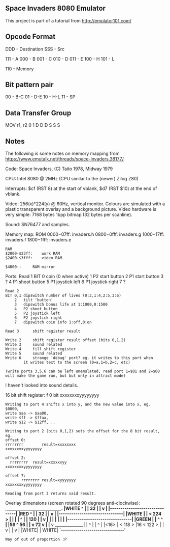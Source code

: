 Space Invaders 8080 Emulator
----------------------------
This project is part of a tutorial from http://emulator101.com/




Opcode Format
-------------

DDD - Destination
SSS - Src

111  -  A
000  -  B
001  -  C
010  -  D
011  -  E
100  -  H
101  -  L

110  - Memory


Bit pattern pair
----------------

00  -  B-C
01  -  D-E
10  -  H-L
11  -  SP


Data Transfer Group
--------------------


MOV r1, r2
0 1 D D D S S S


Notes
-----
The following is some notes on memory mapping from https://www.emutalk.net/threads/space-invaders.38177/

Code:
Space Invaders, (C) Taito 1978, Midway 1979

CPU: Intel 8080 @ 2MHz (CPU similar to the (newer) Zilog Z80)

Interrupts: $cf (RST 8) at the start of vblank, $d7 (RST $10) at the end of vblank.

Video: 256(x)*224(y) @ 60Hz, vertical monitor. Colours are simulated with a
plastic transparent overlay and a background picture.
Video hardware is very simple: 7168 bytes 1bpp bitmap (32 bytes per scanline).

Sound: SN76477 and samples.

Memory map:
	ROM
	$0000-$07ff:	invaders.h
	$0800-$0fff:	invaders.g
	$1000-$17ff:	invaders.f
	$1800-$1fff:	invaders.e
	
	RAM
	$2000-$23ff:	work RAM
	$2400-$3fff:	video RAM
	
	$4000-:		RAM mirror

Ports:
	Read 1
	BIT	0	coin (0 when active)
		1	P2 start button
		2	P1 start button
		3	?
		4	P1 shoot button
		5	P1 joystick left
		6	P1 joystick right
		7	?
	
	Read 2
	BIT	0,1	dipswitch number of lives (0:3,1:4,2:5,3:6)
		2	tilt 'button'
		3	dipswitch bonus life at 1:1000,0:1500
		4	P2 shoot button
		5	P2 joystick left
		6	P2 joystick right
		7	dipswitch coin info 1:off,0:on
	
	Read 3		shift register result
	
	Write 2		shift register result offset (bits 0,1,2)
	Write 3		sound related
	Write 4		fill shift register
	Write 5		sound related
	Write 6		strange 'debug' port? eg. it writes to this port when
			it writes text to the screen (0=a,1=b,2=c, etc)
	
	(write ports 3,5,6 can be left unemulated, read port 1=$01 and 2=$00
	will make the game run, but but only in attract mode)

I haven't looked into sound details.

16 bit shift register:
	f              0	bit
	xxxxxxxxyyyyyyyy
	
	Writing to port 4 shifts x into y, and the new value into x, eg.
	$0000,
	write $aa -> $aa00,
	write $ff -> $ffaa,
	write $12 -> $12ff, ..
	
	Writing to port 2 (bits 0,1,2) sets the offset for the 8 bit result, eg.
	offset 0:
	rrrrrrrr		result=xxxxxxxx
	xxxxxxxxyyyyyyyy
	
	offset 2:
	  rrrrrrrr	result=xxxxxxyy
	xxxxxxxxyyyyyyyy
	
	offset 7:
	       rrrrrrrr	result=xyyyyyyy
	xxxxxxxxyyyyyyyy
	
	Reading from port 3 returns said result.

Overlay dimensions (screen rotated 90 degrees anti-clockwise):
	,_______________________________.
	|WHITE            ^             |
	|                32             |
	|                 v             |
	|-------------------------------|
	|RED              ^             |
	|                32             |
	|                 v             |
	|-------------------------------|
	|WHITE                          |
	|         < 224 >               |
	|                               |
	|                 ^             |
	|                120            |
	|                 v             |
	|                               |
	|                               |
	|                               |
	|-------------------------------|
	|GREEN                          |
	| ^                  ^          |
	|56        ^        56          |
	| v       72         v          |
	|____      v      ______________|
	|  ^  |          | ^            |
	|<16> |  < 118 > |16   < 122 >  |
	|  v  |          | v            |
	|WHITE|          |         WHITE|
	`-------------------------------'
	
	Way of out of proportion :P
